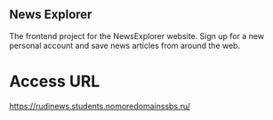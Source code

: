 ## News Explorer

The frontend project for the NewsExplorer website.
Sign up for a new personal account and save news articles from around the web.

# Access URL

https://rudinews.students.nomoredomainssbs.ru/
